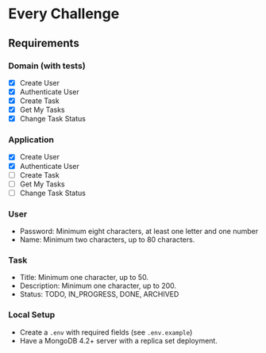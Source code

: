 # Every Challenge

## Requirements
### Domain (with tests)
- [X] Create User
- [X] Authenticate User
- [X] Create Task
- [X] Get My Tasks
- [X] Change Task Status
### Application
- [X] Create User
- [X] Authenticate User
- [ ] Create Task
- [ ] Get My Tasks
- [ ] Change Task Status

### User
- Password: Minimum eight characters, at least one letter and one number
- Name: Minimum two characters, up to 80 characters.

### Task
- Title: Minimum one character, up to 50.
- Description: Minimum one character, up to 200.
- Status: TODO, IN_PROGRESS, DONE, ARCHIVED


### Local Setup
- Create a `.env` with required fields (see `.env.example`)
- Have a MongoDB 4.2+ server with a replica set deployment.